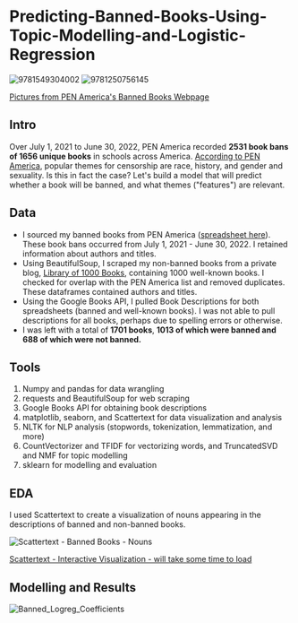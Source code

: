 # Predicting-Banned-Books-Using-Topic-Modelling-and-Logistic-Regression

![9781549304002](https://github.com/liyueling13/Predicting-Banned-Books/assets/81717153/b9fbebab-7cb6-4169-bab1-12b1098a293f) ![9781250756145](https://github.com/liyueling13/Predicting-Banned-Books/assets/81717153/bd47fd6f-3e69-4778-bd2d-6f3f734a6a4e) 

[Pictures from PEN America's Banned Books Webpage](https://pen.org/report/banned-in-the-usa-state-laws-supercharge-book-suppression-in-schools/)

## Intro
Over July 1, 2021 to June 30, 2022, PEN America recorded **2531 book bans of 1656 unique books** in schools across America. [According to PEN America](https://pen.org/banned-books-list-fall-2022/), popular themes for censorship are race, history, and gender and sexuality. Is this in fact the case? Let's build a model that will predict whether a book will be banned, and what themes ("features") are relevant.

## Data
- I sourced my banned books from PEN America ([spreadsheet here](https://docs.google.com/spreadsheets/d/1hTs_PB7KuTMBtNMESFEGuK-0abzhNxVv4tgpI5-iKe8/edit#gid=1171606318)). These book bans occurred from July 1, 2021 - June 30, 2022. I retained information about authors and titles.
- Using BeautifulSoup, I scraped my non-banned books from a private blog, [Library of 1000 Books](https://libraryof1000books.wordpress.com/the-list-of-1000-books/), containing 1000 well-known books. I checked for overlap with the PEN America list and removed duplicates. These dataframes contained authors and titles.
- Using the Google Books API, I pulled Book Descriptions for both spreadsheets (banned and well-known books). I was not able to pull descriptions for all books, perhaps due to spelling errors or otherwise.
- I was left with a total of **1701 books**, **1013 of which were banned and 688 of which were not banned.**

## Tools
1. Numpy and pandas for data wrangling
2. requests and BeautifulSoup for web scraping
3. Google Books API for obtaining book descriptions
4. matplotlib, seaborn, and Scattertext for data visualization and analysis
5. NLTK for NLP analysis (stopwords, tokenization, lemmatization, and more)
6. CountVectorizer and TFIDF for vectorizing words, and TruncatedSVD and NMF for topic modelling
7. sklearn for modelling and evaluation

## EDA
I used Scattertext to create a visualization of nouns appearing in the descriptions of banned and non-banned books.

![Scattertext - Banned Books - Nouns](https://github.com/liyueling13/Predicting-Banned-Books/assets/81717153/a0cf84fd-3aa1-4d4c-b61a-fa91a4532c32)

[Scattertext - Interactive Visualization - will take some time to load](https://liyueling13.github.io/Banned%20Scattertext%20Nouns.html)

## Modelling and Results
![Banned_Logreg_Coefficients](https://github.com/liyueling13/Predicting-Banned-Books/assets/81717153/c960fd29-0f8f-41f0-879c-e9262c0c4406)


